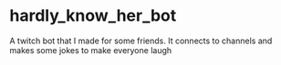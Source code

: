 # hardly_know_her_bot
A twitch bot that I made for some friends. It connects to channels and makes some jokes to make everyone laugh
